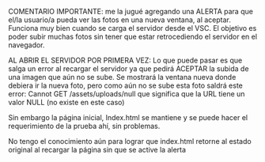 COMENTARIO IMPORTANTE: me la jugué agregando una ALERTA para que el/la usuario/a pueda ver las fotos en una nueva ventana, al aceptar.
Funciona muy bien cuando se carga el servidor desde el VSC.
El objetivo es poder subir muchas fotos sin tener que estar retrocediendo el servidor en el navegador.

AL ABRIR EL SERVIDOR POR PRIMERA VEZ: Lo que puede pasar es que salga un error al recargar el servidor ya que pedirá ACEPTAR la subida de una imagen
que aún no se sube. Se mostrará la ventana nueva donde debiera ir la nueva foto, pero como aún no se sube esta foto saldrá este error:
Cannot GET /assets/uploads/null
que significa que la URL tiene un valor NULL (no existe en este caso)

Sin embargo la página inicial, Index.html se mantiene y se puede hacer el requerimiento de la prueba ahí, sin problemas.

No tengo el conocimiento aún para lograr que index.html retorne al estado original al recargar la página sin que se active la alerta
